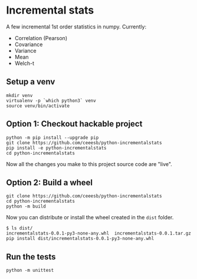 # Incremental stats

A few incremental 1st order statistics in numpy. Currently:

- Correlation (Pearson)
- Covariance
- Variance
- Mean
- Welch-t

## Setup a venv

    mkdir venv
    virtualenv -p `which python3` venv
    source venv/bin/activate

## Option 1: Checkout hackable project

    python -m pip install --upgrade pip
    git clone https://github.com/ceeesb/python-incrementalstats
    pip install -e python-incrementalstats
    cd python-incrementalstats

Now all the changes you make to this project source code are "live".

## Option 2: Build a wheel

    git clone https://github.com/ceeesb/python-incrementalstats
    cd python-incrementalstats
    python -m build

Now you can distribute or install the wheel created in the `dist` folder.

    $ ls dist/
    incrementalstats-0.0.1-py3-none-any.whl  incrementalstats-0.0.1.tar.gz
    pip install dist/incrementalstats-0.0.1-py3-none-any.whl

## Run the tests

    python -m unittest
